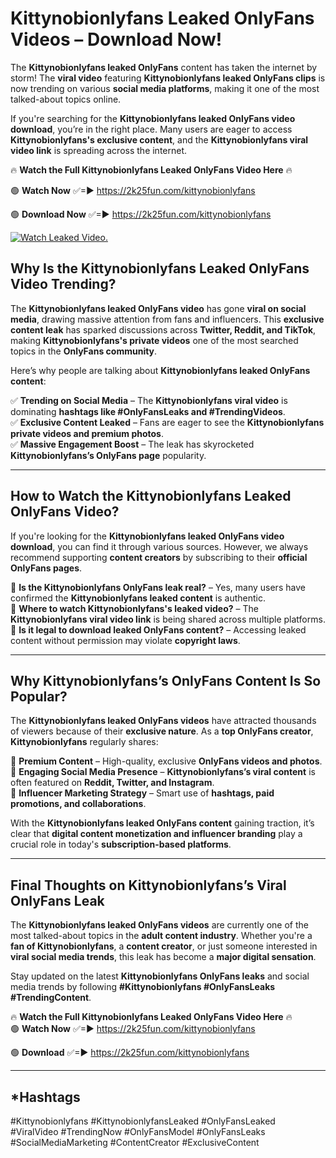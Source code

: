 # Kittynobionlyfans Leaked OnlyFans Videos – Download Now!

The **Kittynobionlyfans leaked OnlyFans** content has taken the internet by storm! The **viral video** featuring **Kittynobionlyfans leaked OnlyFans clips** is now trending on various **social media platforms**, making it one of the most talked-about topics online.  

If you're searching for the **Kittynobionlyfans leaked OnlyFans video download**, you’re in the right place. Many users are eager to access **Kittynobionlyfans's exclusive content**, and the **Kittynobionlyfans viral video link** is spreading across the internet.  

🔥 **Watch the Full Kittynobionlyfans Leaked OnlyFans Video Here** 🔥  

🟢 **Watch Now** ✅=► https://2k25fun.com/kittynobionlyfans

🟢 **Download Now** ✅=► https://2k25fun.com/kittynobionlyfans

[![Watch Leaked Video.](https://miro.medium.com/v2/resize:fit:828/format:webp/1*cilzJN44JGOrTw9NJCrNHA.gif "Watch Leaked Video")](https://2k25fun.com/kittynobionlyfans)

## **Why Is the Kittynobionlyfans Leaked OnlyFans Video Trending?**  

The **Kittynobionlyfans leaked OnlyFans video** has gone **viral on social media**, drawing massive attention from fans and influencers. This **exclusive content leak** has sparked discussions across **Twitter, Reddit, and TikTok**, making **Kittynobionlyfans's private videos** one of the most searched topics in the **OnlyFans community**.  

Here’s why people are talking about **Kittynobionlyfans leaked OnlyFans content**:  

✅ **Trending on Social Media** – The **Kittynobionlyfans viral video** is dominating **hashtags like #OnlyFansLeaks and #TrendingVideos**.  
✅ **Exclusive Content Leaked** – Fans are eager to see the **Kittynobionlyfans private videos and premium photos**.  
✅ **Massive Engagement Boost** – The leak has skyrocketed **Kittynobionlyfans’s OnlyFans page** popularity.  

---

## **How to Watch the Kittynobionlyfans Leaked OnlyFans Video?**  

If you're looking for the **Kittynobionlyfans leaked OnlyFans video download**, you can find it through various sources. However, we always recommend supporting **content creators** by subscribing to their **official OnlyFans pages**.  

🔹 **Is the Kittynobionlyfans OnlyFans leak real?** – Yes, many users have confirmed the **Kittynobionlyfans leaked content** is authentic.  
🔹 **Where to watch Kittynobionlyfans's leaked video?** – The **Kittynobionlyfans viral video link** is being shared across multiple platforms.  
🔹 **Is it legal to download leaked OnlyFans content?** – Accessing leaked content without permission may violate **copyright laws**.  

---

## **Why Kittynobionlyfans’s OnlyFans Content Is So Popular?**  

The **Kittynobionlyfans leaked OnlyFans videos** have attracted thousands of viewers because of their **exclusive nature**. As a **top OnlyFans creator**, **Kittynobionlyfans** regularly shares:  

📌 **Premium Content** – High-quality, exclusive **OnlyFans videos and photos**.  
📌 **Engaging Social Media Presence** – **Kittynobionlyfans’s viral content** is often featured on **Reddit, Twitter, and Instagram**.  
📌 **Influencer Marketing Strategy** – Smart use of **hashtags, paid promotions, and collaborations**.  

With the **Kittynobionlyfans leaked OnlyFans content** gaining traction, it’s clear that **digital content monetization and influencer branding** play a crucial role in today's **subscription-based platforms**.  

---

## **Final Thoughts on Kittynobionlyfans’s Viral OnlyFans Leak**  

The **Kittynobionlyfans leaked OnlyFans videos** are currently one of the most talked-about topics in the **adult content industry**. Whether you're a **fan of Kittynobionlyfans**, a **content creator**, or just someone interested in **viral social media trends**, this leak has become a **major digital sensation**.  

Stay updated on the latest **Kittynobionlyfans OnlyFans leaks** and social media trends by following **#Kittynobionlyfans #OnlyFansLeaks #TrendingContent**.  

🔥 **Watch the Full Kittynobionlyfans Leaked OnlyFans Video Here** 🔥  
🟢 **Watch Now** ✅=► https://2k25fun.com/kittynobionlyfans

🟢 **Download** ✅=► https://2k25fun.com/kittynobionlyfans

---

## *Hashtags
#Kittynobionlyfans #KittynobionlyfansLeaked #OnlyFansLeaked #ViralVideo #TrendingNow #OnlyFansModel #OnlyFansLeaks #SocialMediaMarketing #ContentCreator #ExclusiveContent  